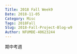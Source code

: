 ```yaml
---
Title: 2018 Fall Week9
Date: 2018-11-05
Category: Misc
Tags: 2018Fall
Slug: 2018-Fall-Project-Blog-w9
Author: NFUMDE-40623244
---
```


期中考週

<!-- PELICAN_END_SUMMARY -->